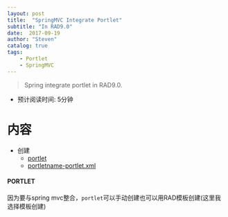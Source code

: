 ```yaml
---
layout: post
title:  "SpringMVC Integrate Portlet"
subtitle: "In RAD9.0"
date:  2017-09-19
author: "Steven"
catalog: true
tags: 
    - Portlet
    - SpringMVC
---
```


> Spring integrate portlet in RAD9.0.<br/>

- 预计阅读时间: 5分钟

# 内容

* 创建
    - [portlet](#portlet)
    - [portletname-portlet.xml](#portletXML)

#### PORTLET

因为要与spring mvc整合，`portlet`可以手动创建也可以用RAD模板创建(这里我选择模板创建)